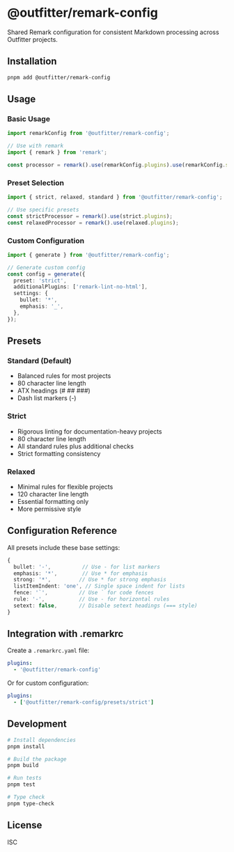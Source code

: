 # @outfitter/remark-config

Shared Remark configuration for consistent Markdown processing across Outfitter projects.

## Installation

```bash
pnpm add @outfitter/remark-config
```

## Usage

### Basic Usage

```typescript
import remarkConfig from '@outfitter/remark-config';

// Use with remark
import { remark } from 'remark';

const processor = remark().use(remarkConfig.plugins).use(remarkConfig.settings);
```

### Preset Selection

```typescript
import { strict, relaxed, standard } from '@outfitter/remark-config';

// Use specific presets
const strictProcessor = remark().use(strict.plugins);
const relaxedProcessor = remark().use(relaxed.plugins);
```

### Custom Configuration

```typescript
import { generate } from '@outfitter/remark-config';

// Generate custom config
const config = generate({
  preset: 'strict',
  additionalPlugins: ['remark-lint-no-html'],
  settings: {
    bullet: '*',
    emphasis: '_',
  },
});
```

## Presets

### Standard (Default)

- Balanced rules for most projects
- 80 character line length
- ATX headings (# ## ###)
- Dash list markers (-)

### Strict

- Rigorous linting for documentation-heavy projects
- 80 character line length
- All standard rules plus additional checks
- Strict formatting consistency

### Relaxed

- Minimal rules for flexible projects
- 120 character line length
- Essential formatting only
- More permissive style

## Configuration Reference

All presets include these base settings:

```typescript
{
  bullet: '-',          // Use - for list markers
  emphasis: '*',        // Use * for emphasis
  strong: '*',         // Use * for strong emphasis
  listItemIndent: 'one', // Single space indent for lists
  fence: '`',          // Use ` for code fences
  rule: '-',           // Use - for horizontal rules
  setext: false,       // Disable setext headings (=== style)
}
```

## Integration with .remarkrc

Create a `.remarkrc.yaml` file:

```yaml
plugins:
  - '@outfitter/remark-config'
```

Or for custom configuration:

```yaml
plugins:
  - ['@outfitter/remark-config/presets/strict']
```

## Development

```bash
# Install dependencies
pnpm install

# Build the package
pnpm build

# Run tests
pnpm test

# Type check
pnpm type-check
```

## License

ISC
